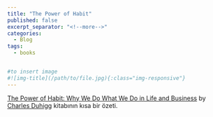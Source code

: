 ```yaml
---
title: "The Power of Habit"
published: false
excerpt_separator: "<!--more-->"
categories:
  - Blog
tags:
  - books


#to insert image 
#![img-title](/path/to/file.jpg){:class="img-responsive"}
---
```


[The Power of Habit: Why We Do What We Do in Life and Business](https://charlesduhigg.com/the-power-of-habit/) by [Charles Duhigg](https://en.wikipedia.org/wiki/Charles_Duhigg) kitabının kısa bir özeti. 

